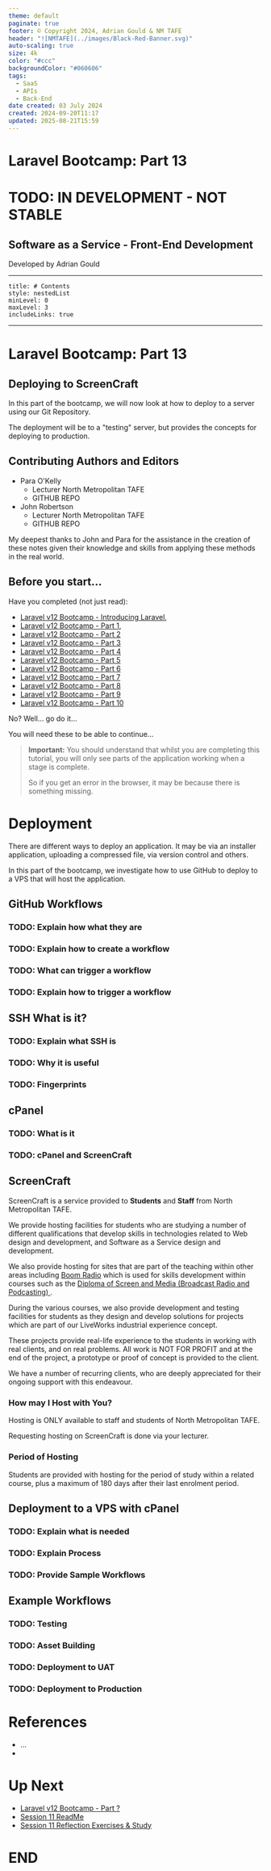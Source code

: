 ```yaml
---
theme: default
paginate: true
footer: © Copyright 2024, Adrian Gould & NM TAFE
header: "![NMTAFE](../images/Black-Red-Banner.svg)"
auto-scaling: true
size: 4k
color: "#ccc"
backgroundColor: "#060606"
tags:
  - SaaS
  - APIs
  - Back-End
date created: 03 July 2024
created: 2024-09-20T11:17
updated: 2025-08-21T15:59
---
```



# Laravel Bootcamp: Part 13

# TODO: IN DEVELOPMENT - NOT STABLE

## Software as a Service - Front-End Development

Developed by Adrian Gould

---

```table-of-contents
title: # Contents
style: nestedList
minLevel: 0
maxLevel: 3
includeLinks: true
```

---

# Laravel Bootcamp: Part 13

## Deploying to ScreenCraft

In this part of the bootcamp, we will now look at how to deploy to a server using our Git 
Repository.

The deployment will be to a "testing" server, but provides the concepts for deploying to 
production. 

## Contributing Authors and Editors

- Para O'Kelly
  - Lecturer North Metropolitan TAFE
  - GITHUB REPO
- John Robertson
  - Lecturer North Metropolitan TAFE
  - GITHUB REPO

My deepest thanks to John and Para for the assistance in the creation of these notes given their
knowledge and skills from applying these methods in the real world.

## Before you start…

Have you completed (not just read):

- [Laravel v12 Bootcamp - Introducing Laravel](S11-Laravel-v12-Bootcamp-Part-00-Introducing-Laravel.md),
- [Laravel v12 Bootcamp - Part 1](S11-Laravel-v12-BootCamp-Part-01.md),
- [Laravel v12 Bootcamp - Part 2](S11-Laravel-v12-BootCamp-Part-02.md)
- [Laravel v12 Bootcamp - Part 3](S11-Laravel-v12-BootCamp-Part-03.md)
- [Laravel v12 Bootcamp - Part 4](S11-Laravel-v12-BootCamp-Part-04.md)
- [Laravel v12 Bootcamp - Part 5](S11-Laravel-v12-BootCamp-Part-05.md)
- [Laravel v12 Bootcamp - Part 6](S11-Laravel-v12-BootCamp-Part-06.md)
- [Laravel v12 Bootcamp - Part 7](S11-Laravel-v12-BootCamp-Part-07.md)
- [Laravel v12 Bootcamp - Part 8](S11-Laravel-v12-BootCamp-Part-08.md)
- [Laravel v12 Bootcamp - Part 9](S11-Laravel-v12-BootCamp-Part-09.md)
- [Laravel v12 Bootcamp - Part 10](S11-Laravel-v12-BootCamp-Part-10.md)


No? Well… go do it…

You will need these to be able to continue…

> **Important:** You should understand that whilst you are completing this tutorial, you will
> only see parts of the application working when a stage is complete.
>
> So if you get an error in the browser, it may be because there is something missing.


# Deployment

There are different ways to deploy an application. It may be via an installer application, 
uploading a compressed file, via version control and others.

In this part of the bootcamp, we investigate how to use GitHub to deploy to a VPS that will 
host the application.

## GitHub Workflows

### TODO: Explain how what they are
### TODO: Explain how to create a workflow
### TODO: What can trigger a workflow
### TODO: Explain how to trigger a workflow

## SSH What is it?

### TODO: Explain what SSH is
### TODO: Why it is useful
### TODO: Fingerprints

## cPanel 

### TODO: What is it
### TODO: cPanel and ScreenCraft

## ScreenCraft

ScreenCraft is a service provided to **Students** and **Staff** from North Metropolitan 
TAFE. 

We provide hosting facilities for students who are studying a number of different 
qualifications that develop skills in technologies related to Web design and development, and 
Software as a Service design and development.

We also provide hosting for sites that are part of the teaching within other areas including 
[Boom Radio](https://boomradio.com.au) which is used for skills development within courses 
such as the [Diploma of Screen and Media (Broadcast Radio and Podcasting)
](https://www.northmetrotafe.wa.edu.au/courses/diploma-screen-and-media-broadcast-radio-and-podcasting).

During the various courses, we also provide development and testing facilities for students 
as they design and develop solutions for projects which are part of our LiveWorks industrial 
experience concept. 

These projects provide real-life experience to the students in working with real 
clients, and on real problems. All work is NOT FOR PROFIT and at the end of the project, a 
prototype or proof of concept is provided to the client.

We have a number of recurring clients, who are deeply appreciated for their ongoing support 
with this endeavour.

### How may I Host with You?

Hosting is ONLY available to staff and students of North Metropolitan TAFE.

Requesting hosting on ScreenCraft is done via your lecturer.

### Period of Hosting

Students are provided with hosting for the period of study within a related course, plus a 
maximum of 180 days after their last enrolment period.



## Deployment to a VPS with cPanel

### TODO: Explain what is needed
### TODO: Explain Process
### TODO: Provide Sample Workflows

## Example Workflows

### TODO: Testing
### TODO: Asset Building
### TODO: Deployment to UAT 
### TODO: Deployment to Production




# References

- ...
- 

# Up Next

- [Laravel v12 Bootcamp - Part ?](../session-11/S10-Laravel-v12-BootCamp-Part-x.md)
- [Session 11 ReadMe](../session-10/ReadMe.md)
- [Session 11 Reflection Exercises & Study](../session-11/S11-Reflection-Exercises-and-Study.md)

# END
